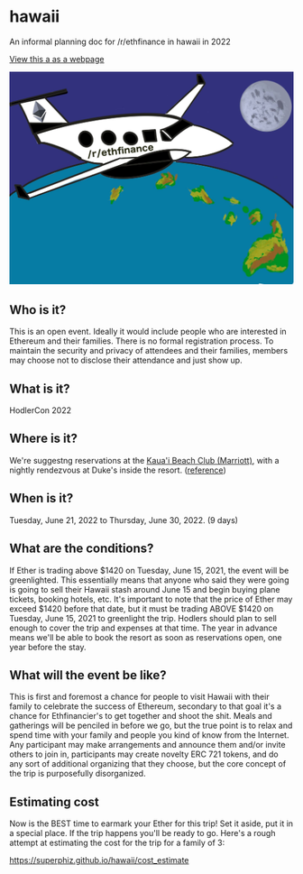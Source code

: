 # hawaii
An informal planning doc for /r/ethfinance in hawaii in 2022

[View this a as a webpage](https://superphiz.github.io/hawaii/)

![Hodlercon 2022](/ethfinance.jpg)

## Who is it?

This is an open event. Ideally it would include people who are interested in Ethereum and their families. There is no formal registration process. To maintain the security and privacy of attendees and their families, members may choose not to disclose their attendance and just show up.

## What is it?

HodlerCon 2022

## Where is it?

We're suggestng reservations at the [Kaua'i Beach Club (Marriott)](https://www.marriott.com/hotels/travel/lihka-marriotts-kauai-beach-club/), with a nightly rendezvous at Duke's inside the resort. ([reference](https://www.reddit.com/r/ethfinance/comments/f3o0t8/daily_general_discussion_february_14_2020/fhnvcf6/))

## When is it?

Tuesday, June 21, 2022 to Thursday, June 30, 2022. (9 days)

## What are the conditions?

If Ether is trading above $1420 on Tuesday, June 15, 2021, the event will be greenlighted. This essentially means that anyone who said they were going is going to sell their Hawaii stash around June 15 and begin buying plane tickets, booking hotels, etc. It's important to note that the price of Ether may exceed $1420 before that date, but it must be trading ABOVE $1420 on Tuesday, June 15, 2021 to greenlight the trip. Hodlers should plan to sell enough to cover the trip and expenses at that time. The year in advance means we'll be able to book the resort as soon as reservations open, one year before the stay.

## What will the event be like?

This is first and foremost a chance for people to visit Hawaii with their family to celebrate the success of Ethereum, secondary to that goal it's a chance for Ethfinancier's to get together and shoot the shit. Meals and gatherings will be penciled in before we go, but the true point is to relax and spend time with your family and people you kind of know from the Internet. Any participant may make arrangements and announce them and/or invite others to join in, participants may create novelty ERC 721 tokens, and do any sort of additional organizing that they choose, but the core concept of the trip is purposefully disorganized.

## Estimating cost

Now is the BEST time to earmark your Ether for this trip! Set it aside, put it in a special place. If the trip happens you'll be ready to go. Here's a rough attempt at estimating the cost for the trip for a family of 3:

https://superphiz.github.io/hawaii/cost_estimate
